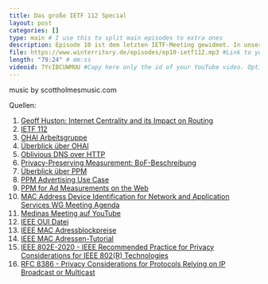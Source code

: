 ```yaml
---
title: Das große IETF 112 Special
layout: post
categories: []
type: main # I use this to split main episodes to extra ones
description: Episode 10 ist dem letzten IETF-Meeting gewidmet. In unserer Jubiläumsfolge beleuchten wir neue Arbeit in der IETF, die sich dem Thema "Privacy" annimmt. Willkommen zu unserem ersten Special.
file: https://www.winterritory.de/episodes/ep10-ietf112.mp3 #Link to your .mp3 file
length: "79:24" # mm:ss
videoid: 7YcIBCUWMUU #Copy here only the id of your YouTube video. Optional 
---
```

music by scottholmesmusic.com

Quellen:

1. [Geoff Huston: Internet Centrality and its Impact on Routing](https://github.com/danielkinguk/sarah/blob/main/conferences/ietf-112/materials/Huston-2021-11-10-centrality.pdf)
2. [IETF 112](https://www.ietf.org/how/meetings/112/)
3. [OHAI Arbeitsgruppe](https://datatracker.ietf.org/group/ohai/about/)
4. [Überblick über OHAI](https://datatracker.ietf.org/meeting/112/materials/slides-112-ohai-oblivious-http-00)
5. [Oblivious DNS over HTTP](https://blog.cloudflare.com/de-de/oblivious-dns-de-de/)
6. [Privacy-Preserving Measurement: BoF-Beschreibung](https://datatracker.ietf.org/doc/bofreq-privacy-preserving-measurement/)
7. [Überblick über PPM](https://datatracker.ietf.org/meeting/112/materials/slides-112-priv-ppm-overview-02)
8. [PPM Advertising Use Case](https://datatracker.ietf.org/meeting/112/materials/slides-112-priv-advertising-use-cases-00)
9. [PPM for Ad Measurements on the Web](https://datatracker.ietf.org/meeting/112/materials/slides-112-priv-ppm-for-ads-measurement-on-the-web-00)
10. [MAC Address Device Identification for Network and Application Services WG Meeting Agenda](https://datatracker.ietf.org/meeting/112/materials/agenda-112-madinas-01)
11. [Medinas Meeting auf YouTube](https://www.youtube.com/watch?v=FlEdKzGG49M)
12. [IEEE OUI Datei](http://standards-oui.ieee.org/oui/oui.txt)
13. [IEEE MAC Adressblockpreise](https://standards.ieee.org/products-services/regauth/oui/index.html)
14. [IEEE MAC Adressen-Tutorial](https://standards.ieee.org/content/dam/ieee-standards/standards/web/documents/tutorials/eui.pdf)
15. [IEEE 802E-2020 - IEEE Recommended Practice for Privacy Considerations for IEEE 802(R) Technologies](https://standards.ieee.org/standard/802E-2020.html)
16. [RFC 8386 - Privacy Considerations for Protocols Relying on IP Broadcast or Multicast](https://www.rfc-editor.org/rfc/rfc8386.html#section-2.4)


